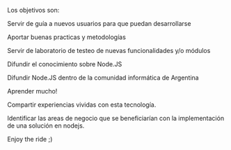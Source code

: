 Los objetivos son:

Servir de guía a nuevos usuarios para que puedan desarrollarse

Aportar buenas practicas y metodologías

Servir de laboratorio de testeo de nuevas funcionalidades y/o módulos

Difundir el conocimiento sobre Node.JS

Difundir Node.JS dentro de la comunidad informática de Argentina

Aprender mucho!

Compartir experiencias vividas con esta tecnología.

Identificar las areas de negocio que se beneficiarían con la implementación de una solución en nodejs.

Enjoy the ride ;)
